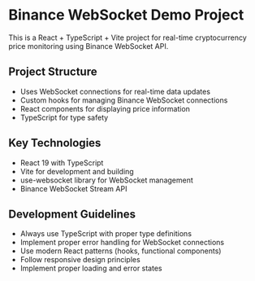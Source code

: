 <!-- Use this file to provide workspace-specific custom instructions to Copilot. For more details, visit https://code.visualstudio.com/docs/copilot/copilot-customization#_use-a-githubcopilotinstructionsmd-file -->

# Binance WebSocket Demo Project

This is a React + TypeScript + Vite project for real-time cryptocurrency price monitoring using Binance WebSocket API.

## Project Structure

- Uses WebSocket connections for real-time data updates
- Custom hooks for managing Binance WebSocket connections
- React components for displaying price information
- TypeScript for type safety

## Key Technologies

- React 19 with TypeScript
- Vite for development and building
- use-websocket library for WebSocket management
- Binance WebSocket Stream API

## Development Guidelines

- Always use TypeScript with proper type definitions
- Implement proper error handling for WebSocket connections
- Use modern React patterns (hooks, functional components)
- Follow responsive design principles
- Implement proper loading and error states
